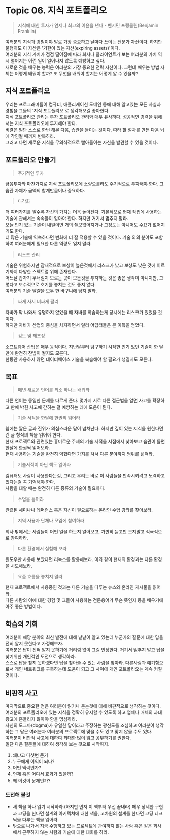 # Topic 06. 지식 포트폴리오
> 지식에 대한 투자가 언제나 최고의 이윤을 낸다 - 벤저민 프랭클린(Benjamin Franklin)

여러분의 지식과 경험이야 말로 가장 중요하고 날마다 쓰이는 전문가 자산이다. 하지만 불행히도 이 자산은 '기한이 있는 자산(expiring assets)'이다.  
여러분의 지식 가치가 점점 떨어짐에 따라 회사나 클라이언트가 보는 여러분의 가치 역시 떨어지는 이런 일이 일어나지 않도록 예방하고 싶다.  
새로운 것을 배우는 능력은 여러분의 가장 중요한 전략 자산이다. 그런데 배우는 방법 자체는 어떻게 배워야 할까? 또 무엇을 배워야 할지는 어떻게 알 수 있을까?  

## 지식 포트폴리오
우리는 프로그래머들이 컴퓨터, 애플리케이션 도메인 등에 대해 알고있는 모든 사실과 경험을 그들의 '지식 포트폴리오'로 생각해보길 좋아한다.  
지식 포트폴리오 관리는 투자 포트폴리오 관리와 매우 유사하다. 성공적인 경력을 위해서는 지식 포트폴리오에 투자해야 한다.  
비결은 일단 스스로 한번 해본 다음, 습관을 들이는 것이다. 따라 할 절차를 만든 다음 뇌에 각인될 때까지 반복하라.  
그러고 나면 새로운 지식을 무의식적으로 빨아들이는 자신을 발견할 수 있을 것이다.  

## 포트폴리오 만들기
> 주기적인 투자

금융투자와 마찬가지로 지식 포트폴리오에 소량으롤라도 주기적으로 투자해야 한다. 그 습관 자체가 금액의 합계만큼이나 중요하다.  

> 다각화

더 여러가지를 알수록 자신의 가치는 더욱 높아진다. 기본적으로 현재 작업에 사용하는 기술에 관해서는 속속들이 알아야 한다. 하지만 거기서 멈추지 말라.  
오늘 인기 있는 기술이 내일이면 거의 쓸모없어지거나 그정도는 아니어도 수요가 없어지기도 한다.  
더 많은 기술에 익숙하다면 변화에 더 잘 적응할 수 있을 것이다. 기술 외의 분야도 포함하여 여러분에게 필요한 다른 역량도 잊지 말라.

> 리스크 관리

기술은 위험하지만 잠재적으로 보상이 높은것에서 리스크가 낮고 보상도 낮은 것에 이르기까지 다양한 스펙트럼 위에 존재한다.  
어느날 갑자기 무너질지 모르는 곳이 모든것을 투자하는 것은 좋은 생각이 아니지만, 그렇다고 보수적으로 호기를 놓치는 것도 좋지 않다.  
여러분의 기술 달걀을 모두 한 바구니에 담지 말라.  

> 싸게 사서 비싸게 팔리

자바가 막 나와서 유명하지 않았을 때 자바를 학습하는게 당시에는 리스크가 있었을 것이다.  
하지만 자바가 산업의 중심을 차지하면서 얼리 어답터들은 큰 이득을 얻었다.  

> 검토 및 재조정

소프트웨어 산업은 매우 동적이다. 지난달부터 탐구하기 시작한 인기 있던 기술이 한 달 만에 완전히 찬밥이 될지도 모른다.  
한동안 사용하지 않던 데이터베이스 기술을 복습해야 할 필요가 생길지도 모른다.

## 목표
> 매년 새로운 언어를 최소 하나는 배워라

다른 언어는 동일한 문제를 다르게 푼다. 몇가지 서로 다른 접근법을 알면 사고를 확장하고 판에 박힌 사고에 갇히는 걸 예방하는 데에 도움이 된다.

> 기술 서적을 한달에 한권씩 읽어라

웹에는 짧은 글과 진위가 의심스러운 답이 넘쳐난다. 하지만 깊이 있는 지식을 원한다면 긴 글 형식의 책을 읽어야 한다.  
현재 프로젝트와 관련있는 흥미로운 주제의 기술 서적을 서점에서 찾아보고 습관이 들면 한달에 한권씩 읽어보라.  
현재 사용하는 기술을 완전히 익혔다면 가지를 쳐서 다른 분야까지 범위를 넓혀라.

> 기술서적이 아닌 책도 읽어라

컴퓨터도 사람이 사용한다는걸, 그리고 우리는 바로 이 사람들을 만족시키려고 노력하고 있다는걸 꼭 기억해야 한다.  
사람을 대할 때는 완전히 다른 종류의 기술이 필요하다.

> 수업을 들어라

관련된 세미나나 레퍼런스 혹은 자신이 필요로하는 온라인 수업 강좌를 찾아보라.

> 지역 사용자 단체나 모임에 참여하라

회사 밖에서는 사람들이 어떤 일을 하는지 알아보고, 가만히 듣고만 오지말고 적극적으로 참여하라.  

> 다른 환경에서 실험해 보라

윈도우만 사용해 보았다면 리눅스를 활용해보라. 이와 같이 현재의 환경과는 다른 환경을 시도해보라.

> 요즘 흐름을 놓치지 말라

현재 프로젝트에서 사용중인 것과는 다른 기술을 다루는 뉴스와 온라인 게시물을 읽어라.  
다른 사람의 이에 대한 경험 및 그들이 사용하는 전문용어가 무슨 뜻인지 등을 배우기에 아주 좋은 방법이다.  

## 학습의 기회
여러분이 해당 분야의 최신 발전에 대해 낱낱이 알고 있는데 누군가의 질문에 대한 답을 전혀 알지 못한다고 가정해보자.  
여러분은 답이 전혀 알지 못하기에 거리낌 없이 그걸 인정한다. 거기서 멈추지 말고 답을 찾기위한 개인적인 도전으로 생각하라.  
스스로 답을 찾지 못하겠다면 답을 찾아줄 수 있는 사람을 찾아라. 다른사람과 얘기함으로서 개인 네트워크를 구축하는데 도움이 되고 그 사이에 개인 포트폴리오는 계속 커질것이다.  

## 비판적 사고
마지막으로 중요한 점은 여러분이 읽거나 듣는것에 대해 비판적으로 생각하는 것이다.  
여러분의 포트폴리오에 있는 지식을 정확히 유지할 수 있도록 하고 업체나 매체의 과대광고에 흔들리지 않아야 함을 명심하라.  
자신의 도그마(dogma)가 유일한 답이라고 주장하는 광신도를 조심하고 여러분이 생각하는 그 답은 여러분과 여러분의 프로젝트에 맞을 수도 있고 맞지 않을 수도 있다.  
여러분이 비판적 사고에 대하여 최대한 많이 읽고 공부하기를 권한다.  
일단 다음 질문들에 대하여 생각해 보는 것으로 시작하자.

1. 왜냐고 다섯번 묻기
2. 누구에게 이익이 되나?
3. 어떤 맥락인가?
4. 언제 혹은 어디서 효과가 있을까?
5. 왜 이것이 문제인가?

### 도전해 볼것
 - 새 책을 하나 읽기 시작하라.(하지만 먼저 이 책부터 우선 끝내라) 매우 상세한 구현과 코딩을 한다면 설계와 아키텍쳐에 대한 책을, 고차원의 설계를 한다면 코딩 테크닉을 다루는 책을 읽어라.
 - 밖으로 나가서 지금 수행하고 있는 프로젝트에 관여하지 않는 사람 혹은 같은 회사에서 근무하지 않는 사람과 기술에 대한 대화를 하라.

